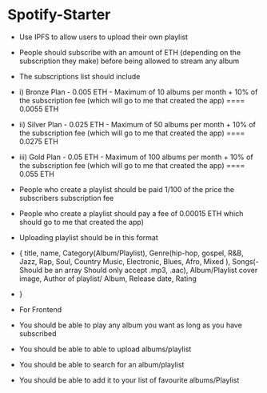 # Spotify-Starter

- Use IPFS to allow users to upload their own playlist
- People should subscribe with an amount of ETH (depending on the subscription they make) before being allowed to stream any album
- The subscriptions list should include
- i) Bronze Plan - 0.005 ETH - Maximum of 10 albums per month + 10% of the subscription fee (which will go to me that created the app) ==== 0.0055 ETH
- ii) Silver Plan - 0.025 ETH - Maximum of 50 albums per month + 10% of the subscription fee (which will go to me that created the app) ==== 0.0275 ETH
- iii) Gold Plan - 0.05 ETH - Maximum of 100 albums per month + 10% of the subscription fee (which will go to me that created the app) ==== 0.055 ETH
- People who create a playlist should be paid 1/100 of the price the subscribers subscription fee
- People who create a playlist should pay a fee of 0.00015 ETH which should go to me that created the app)

- Uploading playlist should be in this format
- {
    title, name, Category(Album/Playlist), Genre(hip-hop, gospel, R&B, Jazz, Rap, Soul, Country Music, Electronic, Blues, Afro, Mixed ), Songs(- Should be an array
    Should only accept .mp3, .aac), Album/Playlist cover image, Author of playlist/ Album, Release date, Rating
- }

- For Frontend
- You should be able to play any album you want as long as you have subscribed
- You should be able to able to upload albums/playlist
- You should be able to search for an album/playlist
- You should be able to add it to your list of favourite albums/Playlist
